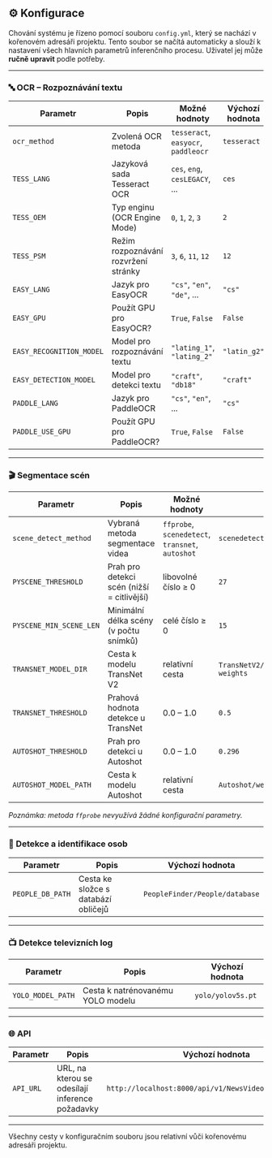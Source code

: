 ## ⚙️ Konfigurace

Chování systému je řízeno pomocí souboru `config.yml`, který se nachází v kořenovém adresáři projektu. Tento soubor se načítá automaticky a slouží k nastavení všech hlavních parametrů inferenčního procesu. Uživatel jej může **ručně upravit** podle potřeby.

---

### 🔤 OCR – Rozpoznávání textu

| Parametr           | Popis                                 | Možné hodnoty                          | Výchozí hodnota |
|--------------------|----------------------------------------|----------------------------------------|------------------|
| `ocr_method`       | Zvolená OCR metoda                    | `tesseract`, `easyocr`, `paddleocr`   | `tesseract`      |
| `TESS_LANG`        | Jazyková sada Tesseract OCR           | `ces`, `eng`, `cesLEGACY`, ...        | `ces`            |
| `TESS_OEM`         | Typ enginu (OCR Engine Mode)          | `0`, `1`, `2`, `3`                     | `2`              |
| `TESS_PSM`         | Režim rozpoznávání rozvržení stránky  | `3`, `6`, `11`, `12`                   | `12`             |
| `EASY_LANG`        | Jazyk pro EasyOCR                     | `"cs"`, `"en"`, `"de"`, ...           | `"cs"`           |
| `EASY_GPU`         | Použít GPU pro EasyOCR?               | `True`, `False`                        | `False`          |
| `EASY_RECOGNITION_MODEL` | Model pro rozpoznávání textu    | `"lating_1"`, `"lating_2"`                | `"latin_g2"`     |
| `EASY_DETECTION_MODEL`   | Model pro detekci textu         | `"craft"`, `"db18"`                      | `"craft"`        |
| `PADDLE_LANG`      | Jazyk pro PaddleOCR                   | `"cs"`, `"en"`, ...                   | `"cs"`           |
| `PADDLE_USE_GPU`   | Použít GPU pro PaddleOCR?             | `True`, `False`                        | `False`          |

---

### 🎬 Segmentace scén

| Parametr                | Popis                                  | Možné hodnoty                        | Výchozí |
|-------------------------|-----------------------------------------|--------------------------------------|---------|
| `scene_detect_method`   | Vybraná metoda segmentace videa        | `ffprobe`, `scenedetect`, `transnet`, `autoshot` | `scenedetect` |
| `PYSCENE_THRESHOLD`     | Prah pro detekci scén (nižší = citlivější) | libovolné číslo ≥ 0              | `27`    |
| `PYSCENE_MIN_SCENE_LEN` | Minimální délka scény (v počtu snímků) | celé číslo ≥ 0                        | `15`    |
| `TRANSNET_MODEL_DIR`    | Cesta k modelu TransNet V2             | relativní cesta                      | `TransNetV2/inference/transnetv2-weights` |
| `TRANSNET_THRESHOLD`    | Prahová hodnota detekce u TransNet     | 0.0 – 1.0                             | `0.5`   |
| `AUTOSHOT_THRESHOLD`    | Prah pro detekci u Autoshot            | 0.0 – 1.0                             | `0.296` |
| `AUTOSHOT_MODEL_PATH`   | Cesta k modelu Autoshot                | relativní cesta                      | `Autoshot/weights.pth` |

*Poznámka: metoda `ffprobe` nevyužívá žádné konfigurační parametry.*

---

### 👤 Detekce a identifikace osob

| Parametr           | Popis                                         | Výchozí hodnota                        |
|--------------------|-----------------------------------------------|----------------------------------------|
| `PEOPLE_DB_PATH`   | Cesta ke složce s databází obličejů           | `PeopleFinder/People/database`         |

---

### 📺 Detekce televizních log

| Parametr           | Popis                                         | Výchozí hodnota        |
|--------------------|-----------------------------------------------|--------------------------|
| `YOLO_MODEL_PATH`  | Cesta k natrénovanému YOLO modelu             | `yolo/yolov5s.pt`        |

---

### 🌐 API

| Parametr    | Popis                                 | Výchozí hodnota                                    |
|-------------|----------------------------------------|----------------------------------------------------|
| `API_URL`   | URL, na kterou se odesílají inference požadavky | `http://localhost:8000/api/v1/NewsVideoMiner/inference` |

---

Všechny cesty v konfiguračním souboru jsou relativní vůči kořenovému adresáři projektu.

